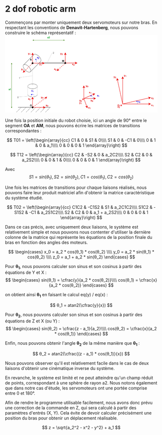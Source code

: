 # 2 dof robotic arm

Commençons par monter uniquement deux servomoteurs sur notre bras. 
En respectant les conventions de **Denavit-Hartenberg**, nous pouvons construire le schéma représentatif :
![schema_2dof](images/2dof_luna_arm.drawio.png)

Une fois la position initiale du robot choisie, ici un angle de 90° entre le segment **OA** et **AM**, nous pouvons écrire les matrices de transitions correspondantes :

$$
T01 = 
\left(\begin{array}{cc}
C1 & 0 & S1 & 0\\\\
S1 & 0 & -C1 & 0\\\\
0 & 1 & 0 & a_1\\\\
0 & 0 & 0 & 1
\end{array}\right)
$$

$$
T12 = 
\left(\begin{array}{cc}
C2 & -S2 & 0 & a_2C2\\\\
S2 & C2 & 0 & a_2S2\\\\
0 & 0 & 1 & 0\\\\
0 & 0 & 0 & 1
\end{array}\right)
$$


Avec $$ S1 = sin(θ_1), S2 = sin(θ_2), C1 = cos(θ_1), C2 = cos(θ_2) $$


Une fois les matrices de transitions pour chaque liaisons réalisés, nous pouvons faire leur produit matriciel afin d'obtenir la matrice caractéristique du système étudié. 

$$
T02 = 
\left(\begin{array}{cc}
C1C2 & -C1S2 & S1 & a_2C1C2\\\\
S1C2 & -S1S2 & -C1 & a_2S1C2\\\\
S2 & C2 & 0 & a_1 + a_2S2\\\\
0 & 0 & 0 & 1
\end{array}\right)
$$

Dans ce cas précis, avec uniquement deux liaisons, le système est relativement simple et nous pouvons nous contenter d'utiliser la dernière colonne de la matrice qui représente les équations de la position finale du bras en fonction des angles des moteurs.

$$ 
\begin{cases}
    x_0 = a_2 * cos(θ_1) * cos(θ_2) \\\\
    y_0 = a_2 * sin(θ_1) * cos(θ_2) \\\\
    z_0 = a_1 + a_2 * sin(θ_2)
\end{cases}
$$

Pour **θ<sub>1</sub>**, nous pouvons calculer son sinus et son cosinus à partir des équations de Y et X :
$$
\begin{cases}
    sin(θ_1)  = \cfrac{y}{a_2 * cos(θ_2)}\\\\
    cos(θ_1) = \cfrac{x}{a_2 * cos(θ_2)}
\end{cases}
$$

on obtient ainsi **θ<sub>1</sub>** en faisant le calcul eq(y) / eq(x) :

$$
θ_1 = atan2(\cfrac{y}{x})
$$

Pour **θ<sub>2</sub>**, nous pouvons calculer son sinus et son cosinus à partir des équations de Z et X (ou Y) :
$$
\begin{cases}
sin(θ_2) = \cfrac{z - a_1}{a_2}\\\\
cos(θ_2) = \cfrac{x}{a_2 * cos(θ_1)}
\end{cases}
$$


Enfin, nous pouvons obtenir l'angle **θ<sub>2</sub>** de la même manière que **θ<sub>1</sub>** :

$$
θ_2 = atan2(\cfrac{(z - a_1) * cos(θ_1)}{x})
$$

Nous pouvons observer qu'il est relativement facile dans le cas de deux liaisons d'obtenir une cinématique inverse du système. 

En revanche, le système est limité et ne peut atteindre qu'un champ réduit de points, correspondant à une sphère de rayon a2. 
Nous notons également que dans notre cas d'étude, les servomoteurs ont une portée comprise entre 0 et 180°.

Afin de rendre le programme utilisable facilement, nous avons donc prévu une correction de la commande en Z, qui sera calculé à partir des paramètres d'entrés (X, Y). Cela évite de devoir calculer précisément une position du bras pour obtenir un déplacement réalisable. 

$$
z = \sqrt{a_2^2 - x^2 - y^2} + a_1
$$



